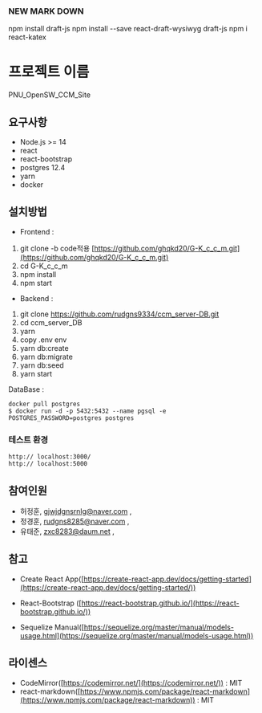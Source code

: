 ### NEW MARK DOWN

npm install draft-js
npm install --save react-draft-wysiwyg draft-js
npm i react-katex


# 프로젝트 이름

PNU_OpenSW_CCM_Site

## 요구사항

- Node.js >= 14
- react
- react-bootstrap
- postgres 12.4
- yarn
- docker 
## 설치방법

- Frontend :

1. git clone -b code적용 [https://github.com/ghqkd20/G-K_c_c_m.git](https://github.com/ghqkd20/G-K_c_c_m.git)
2. cd G-K_c_c_m
3. npm install
4. npm start

- Backend :

1. git clone https://github.com/rudgns9334/ccm_server-DB.git
2. cd ccm_server_DB
3. yarn
4. copy .env env
5. yarn db:create
6. yarn db:migrate
7. yarn db:seed
8. yarn start

DataBase :

```
docker pull postgres
$ docker run -d -p 5432:5432 --name pgsql -e POSTGRES_PASSWORD=postgres postgres
```

### **테스트 환경**

```
http:// localhost:3000/
http:// localhost:5000
```

## 참여인원

- 허정훈, [gjwjdgnsrnlg@naver.com](mailto:gjwjdgnsrnlg@naver.com) ,
- 정경훈, [rudgns8285@naver.com](mailto:rudgns8285@naver.com) ,
- 유태준, [zxc8283@daum.net](mailto:zxc8283@daum.net) ,

## 참고

 - Create React App([https://create-react-app.dev/docs/getting-started](https://create-react-app.dev/docs/getting-started/))

 - React-Bootstrap ([https://react-bootstrap.github.io/](https://react-bootstrap.github.io/))

- Sequelize Manual([https://sequelize.org/master/manual/models-usage.html](https://sequelize.org/master/manual/models-usage.html))

## 라이센스

- CodeMirror([https://codemirror.net/](https://codemirror.net/)) : MIT
- react-markdown([https://www.npmjs.com/package/react-markdown](https://www.npmjs.com/package/react-markdown)) : MIT
